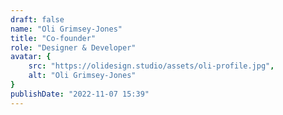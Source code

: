 ```yaml
---
draft: false
name: "Oli Grimsey-Jones"
title: "Co-founder"
role: "Designer & Developer"
avatar: {
    src: "https://olidesign.studio/assets/oli-profile.jpg",
    alt: "Oli Grimsey-Jones"
}
publishDate: "2022-11-07 15:39"
---
```


